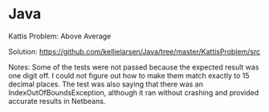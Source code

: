 # Java
Kattis Problem: Above Average

Solution: https://github.com/kellielarsen/Java/tree/master/KattisProblem/src

Notes: Some of the tests were not passed because the expected result was one digit off. I could not figure out how to make them match exactly to 15 decimal places. The test was also saying that there was an IndexOutOfBoundsException, although it ran without crashing and provided accurate results in Netbeans.
